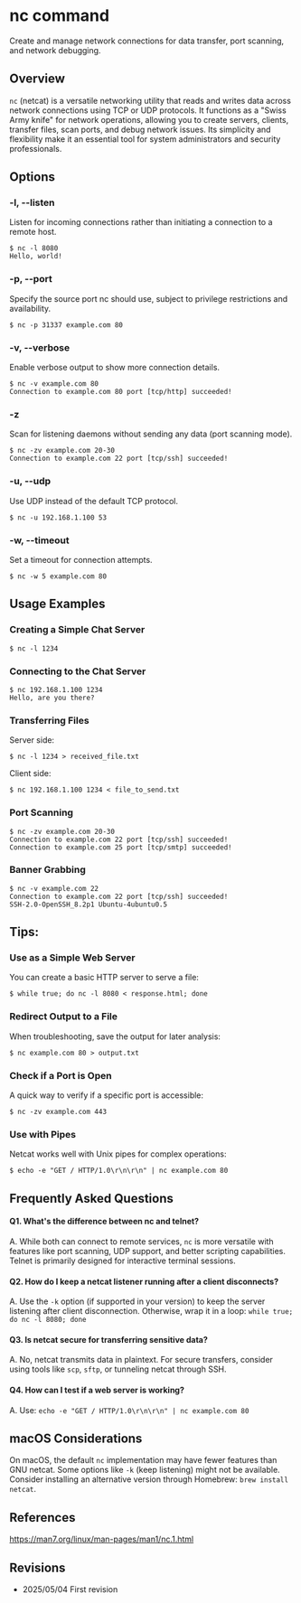 # nc command

Create and manage network connections for data transfer, port scanning, and network debugging.

## Overview

`nc` (netcat) is a versatile networking utility that reads and writes data across network connections using TCP or UDP protocols. It functions as a "Swiss Army knife" for network operations, allowing you to create servers, clients, transfer files, scan ports, and debug network issues. Its simplicity and flexibility make it an essential tool for system administrators and security professionals.

## Options

### **-l, --listen**

Listen for incoming connections rather than initiating a connection to a remote host.

```console
$ nc -l 8080
Hello, world!
```

### **-p, --port**

Specify the source port nc should use, subject to privilege restrictions and availability.

```console
$ nc -p 31337 example.com 80
```

### **-v, --verbose**

Enable verbose output to show more connection details.

```console
$ nc -v example.com 80
Connection to example.com 80 port [tcp/http] succeeded!
```

### **-z**

Scan for listening daemons without sending any data (port scanning mode).

```console
$ nc -zv example.com 20-30
Connection to example.com 22 port [tcp/ssh] succeeded!
```

### **-u, --udp**

Use UDP instead of the default TCP protocol.

```console
$ nc -u 192.168.1.100 53
```

### **-w, --timeout**

Set a timeout for connection attempts.

```console
$ nc -w 5 example.com 80
```

## Usage Examples

### Creating a Simple Chat Server

```console
$ nc -l 1234
```

### Connecting to the Chat Server

```console
$ nc 192.168.1.100 1234
Hello, are you there?
```

### Transferring Files

Server side:
```console
$ nc -l 1234 > received_file.txt
```

Client side:
```console
$ nc 192.168.1.100 1234 < file_to_send.txt
```

### Port Scanning

```console
$ nc -zv example.com 20-30
Connection to example.com 22 port [tcp/ssh] succeeded!
Connection to example.com 25 port [tcp/smtp] succeeded!
```

### Banner Grabbing

```console
$ nc -v example.com 22
Connection to example.com 22 port [tcp/ssh] succeeded!
SSH-2.0-OpenSSH_8.2p1 Ubuntu-4ubuntu0.5
```

## Tips:

### Use as a Simple Web Server

You can create a basic HTTP server to serve a file:
```console
$ while true; do nc -l 8080 < response.html; done
```

### Redirect Output to a File

When troubleshooting, save the output for later analysis:
```console
$ nc example.com 80 > output.txt
```

### Check if a Port is Open

A quick way to verify if a specific port is accessible:
```console
$ nc -zv example.com 443
```

### Use with Pipes

Netcat works well with Unix pipes for complex operations:
```console
$ echo -e "GET / HTTP/1.0\r\n\r\n" | nc example.com 80
```

## Frequently Asked Questions

#### Q1. What's the difference between nc and telnet?
A. While both can connect to remote services, `nc` is more versatile with features like port scanning, UDP support, and better scripting capabilities. Telnet is primarily designed for interactive terminal sessions.

#### Q2. How do I keep a netcat listener running after a client disconnects?
A. Use the `-k` option (if supported in your version) to keep the server listening after client disconnection. Otherwise, wrap it in a loop: `while true; do nc -l 8080; done`

#### Q3. Is netcat secure for transferring sensitive data?
A. No, netcat transmits data in plaintext. For secure transfers, consider using tools like `scp`, `sftp`, or tunneling netcat through SSH.

#### Q4. How can I test if a web server is working?
A. Use: `echo -e "GET / HTTP/1.0\r\n\r\n" | nc example.com 80`

## macOS Considerations

On macOS, the default `nc` implementation may have fewer features than GNU netcat. Some options like `-k` (keep listening) might not be available. Consider installing an alternative version through Homebrew: `brew install netcat`.

## References

https://man7.org/linux/man-pages/man1/nc.1.html

## Revisions

- 2025/05/04 First revision